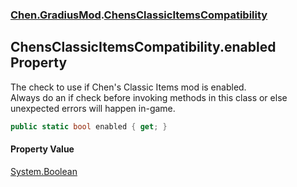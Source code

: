 
### [Chen.GradiusMod](./neHTXX+yFsk1RpXqjkv9zg 'Chen.GradiusMod').[ChensClassicItemsCompatibility](./hWnPBWJA9Vkubg35s7W+mw 'Chen.GradiusMod.ChensClassicItemsCompatibility')

## ChensClassicItemsCompatibility.enabled Property
The check to use if Chen's Classic Items mod is enabled.  
Always do an if check before invoking methods in this class or else unexpected errors will happen in-game.  
```csharp
public static bool enabled { get; }
```

#### Property Value
[System.Boolean](https://docs.microsoft.com/en-us/dotnet/api/System.Boolean 'System.Boolean')  
